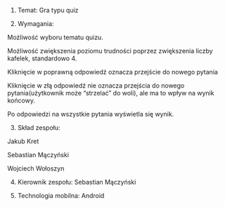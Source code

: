 1. Temat: Gra typu quiz

2. Wymagania:

Możliwość wyboru tematu quizu.

Możliwość zwiększenia poziomu trudności poprzez zwiększenia liczby kafelek, standardowo 4.

Kliknięcie w poprawną odpowiedź oznacza przejście do nowego pytania

Kliknięcie w złą odpowiedź nie oznacza przejścia do nowego pytania(użytkownik może “strzelać” do woli), ale ma to wpływ na wynik końcowy.

Po odpowiedzi na wszystkie pytania wyświetla się wynik.

3. Skład zespołu:

Jakub Kret

Sebastian Mączyński

Wojciech Wołoszyn

4. Kierownik zespołu: Sebastian Mączyński

5. Technologia mobilna: Android

